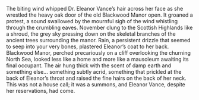 The biting wind whipped Dr. Eleanor Vance’s hair across her face as she wrestled the heavy oak door of the old Blackwood Manor open.  It groaned a protest, a sound swallowed by the mournful sigh of the wind whistling through the crumbling eaves.  November clung to the Scottish Highlands like a shroud, the grey sky pressing down on the skeletal branches of the ancient trees surrounding the manor.  Rain, a persistent drizzle that seemed to seep into your very bones, plastered Eleanor’s coat to her back.  Blackwood Manor, perched precariously on a cliff overlooking the churning North Sea, looked less like a home and more like a mausoleum awaiting its final occupant.  The air hung thick with the scent of damp earth and something else… something subtly acrid, something that prickled at the back of Eleanor’s throat and raised the fine hairs on the back of her neck.  This was not a house call; it was a summons, and Eleanor Vance, despite her reservations, had come.
